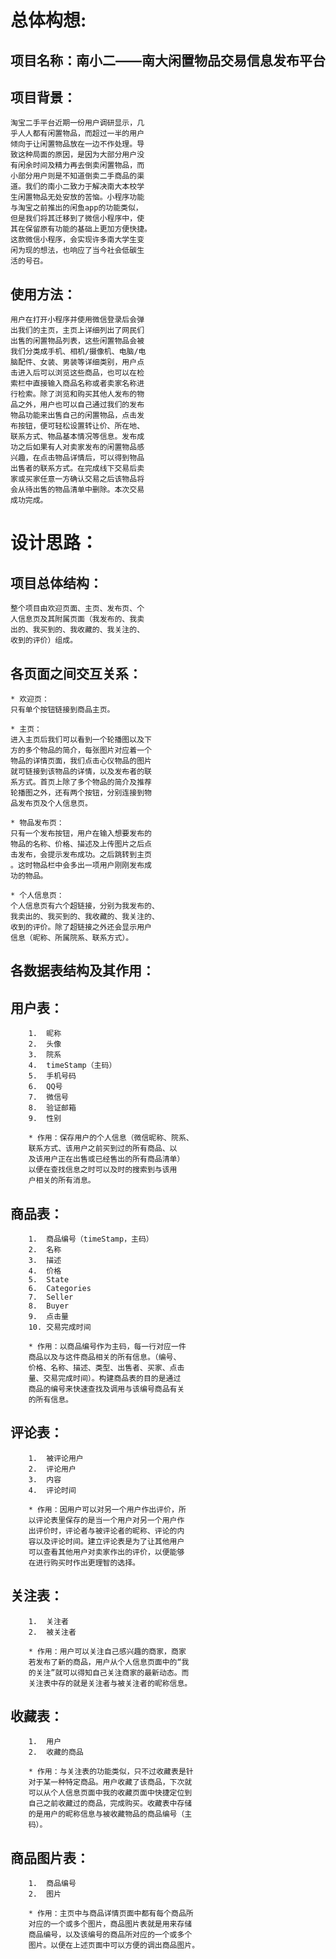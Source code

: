总体构想:
==
项目名称：南小二——南大闲置物品交易信息发布平台
--
项目背景：
--
    淘宝二手平台近期一份用户调研显示，几
    乎人人都有闲置物品，而超过一半的用户
    倾向于让闲置物品放在一边不作处理。导
    致这种局面的原因，是因为大部分用户没
    有闲余时间及精力再去倒卖闲置物品，而
    小部分用户则是不知道倒卖二手商品的渠
    道。我们的南小二致力于解决南大本校学
    生闲置物品无处安放的苦恼。小程序功能
    与淘宝之前推出的闲鱼app的功能类似，
    但是我们将其迁移到了微信小程序中，使
    其在保留原有功能的基础上更加方便快捷。
    这款微信小程序，会实现许多南大学生变
    闲为现的想法，也响应了当今社会低碳生
    活的号召。
使用方法：
----
    用户在打开小程序并使用微信登录后会弹
    出我们的主页，主页上详细列出了网民们
    出售的闲置物品列表，这些闲置物品会被
    我们分类成手机、相机/摄像机、电脑/电
    脑配件、女装、男装等详细类别，用户点
    击进入后可以浏览这些商品，也可以在检
    索栏中直接输入商品名称或者卖家名称进
    行检索。除了浏览和购买其他人发布的物
    品之外，用户也可以自己通过我们的发布
    物品功能来出售自己的闲置物品，点击发
    布按钮，便可轻松设置转让价、所在地、
    联系方式、物品基本情况等信息。发布成
    功之后如果有人对卖家发布的闲置物品感
    兴趣，在点击物品详情后，可以得到物品
    出售者的联系方式。在完成线下交易后卖
    家或买家任意一方确认交易之后该物品将
    会从待出售的物品清单中删除。本次交易
    成功完成。
设计思路：
==
项目总体结构：
--
    整个项目由欢迎页面、主页、发布页、个
    人信息页及其附属页面（我发布的、我卖
    出的、我买到的、我收藏的、我关注的、
    收到的评价）组成。
各页面之间交互关系：
--
    * 欢迎页：
    只有单个按钮链接到商品主页。
    
    * 主页：
    进入主页后我们可以看到一个轮播图以及下
    方的多个物品的简介，每张图片对应着一个
    物品的详情页面，我们点击心仪物品的图片
    就可链接到该物品的详情，以及发布者的联
    系方式。首页上除了多个物品的简介及推荐
    轮播图之外，还有两个按钮，分别连接到物
    品发布页及个人信息页。
    
    * 物品发布页：
    只有一个发布按钮，用户在输入想要发布的
    物品的名称、价格、描述及上传图片之后点
    击发布，会提示发布成功。之后跳转到主页
    。这时物品栏中会多出一项用户刚刚发布成
    功的物品。
    
    * 个人信息页：
    个人信息页有六个超链接，分别为我发布的、
    我卖出的、我买到的、我收藏的、我关注的、
    收到的评价。除了超链接之外还会显示用户
    信息（昵称、所属院系、联系方式）。
各数据表结构及其作用：
--
用户表：
--
        1.	昵称
        2.	头像
        3.	院系
        4.	timeStamp（主码）
        5.	手机号码
        6.	QQ号
        7.	微信号
        8.	验证邮箱
        9.	性别
    
        * 作用：保存用户的个人信息（微信昵称、院系、
        联系方式、该用户之前买到过的所有商品、以
        及该用户正在出售或已经售出的所有商品清单）
        以便在查找信息之时可以及时的搜索到与该用
        户相关的所有消息。
    
商品表：
--
        1.	商品编号（timeStamp，主码）
        2.	名称
        3.	描述
        4.	价格
        5.	State
        6.	Categories
        7.	Seller
        8.	Buyer
        9.	点击量
        10.	交易完成时间
    
        * 作用：以商品编号作为主码，每一行对应一件
        商品以及与这件商品相关的所有信息。（编号、
        价格、名称、描述、类型、出售者、买家、点击
        量、交易完成时间）。构建商品表的目的是通过
        商品的编号来快速查找及调用与该编号商品有关
        的所有信息。
    
评论表：
--
        1.	被评论用户
        2.	评论用户
        3.	内容
        4.	评论时间
    
        * 作用：因用户可以对另一个用户作出评价，所
        以评论表里保存的是当一个用户对另一个用户作
        出评价时，评论者与被评论者的昵称、评论的内
        容以及评论时间。建立评论表是为了让其他用户
        可以查看其他用户对卖家作出的评价，以便能够
        在进行购买时作出更理智的选择。
    
关注表：
--
        1.	关注者
        2.	被关注者
    
        * 作用：用户可以关注自己感兴趣的商家，商家
        若发布了新的商品，用户从个人信息页面中的“我
        的关注”就可以得知自己关注商家的最新动态。而
        关注表中存的就是关注者与被关注者的昵称信息。
    
收藏表：
--
        1.	用户
        2.	收藏的商品
    
        * 作用：与关注表的功能类似，只不过收藏表是针
        对于某一种特定商品。用户收藏了该商品，下次就
        可以从个人信息页面中我的收藏页面中快捷定位到
        自己之前收藏过的商品，完成购买。收藏表中存储
        的是用户的昵称信息与被收藏物品的商品编号（主
        码）。
    
商品图片表：
--
        1.	商品编号
        2.	图片
    
        * 作用：主页中与商品详情页面中都有每个商品所
        对应的一个或多个图片，商品图片表就是用来存储
        商品编号，以及该编号的商品所对应的一个或多个
        图片。以便在上述页面中可以方便的调出商品图片。
    






